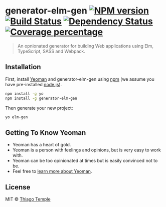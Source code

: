 # generator-elm-gen [![NPM version][npm-image]][npm-url] [![Build Status][travis-image]][travis-url] [![Dependency Status][daviddm-image]][daviddm-url] [![Coverage percentage][coveralls-image]][coveralls-url]
> An opnionated generator for building Web applications using Elm, TypeScript, SASS and Webpack.

## Installation

First, install [Yeoman](http://yeoman.io) and generator-elm-gen using [npm](https://www.npmjs.com/) (we assume you have pre-installed [node.js](https://nodejs.org/)).

```bash
npm install -g yo
npm install -g generator-elm-gen
```

Then generate your new project:

```bash
yo elm-gen
```

## Getting To Know Yeoman

 * Yeoman has a heart of gold.
 * Yeoman is a person with feelings and opinions, but is very easy to work with.
 * Yeoman can be too opinionated at times but is easily convinced not to be.
 * Feel free to [learn more about Yeoman](http://yeoman.io/).

## License

MIT © [Thiago Temple](https://templecoding.com)


[npm-image]: https://badge.fury.io/js/generator-elm-gen.svg
[npm-url]: https://npmjs.org/package/generator-elm-gen
[travis-image]: https://travis-ci.org/thitemple/generator-elm-gen.svg?branch=master
[travis-url]: https://travis-ci.org/thitemple/generator-elm-gen
[daviddm-image]: https://david-dm.org/thitemple/generator-elm-gen.svg?theme=shields.io
[daviddm-url]: https://david-dm.org/thitemple/generator-elm-gen
[coveralls-image]: https://coveralls.io/repos/thitemple/generator-elm-gen/badge.svg
[coveralls-url]: https://coveralls.io/r/thitemple/generator-elm-gen
